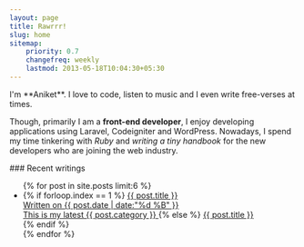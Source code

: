 ```yaml
---
layout: page
title: Rawrrr!
slug: home
sitemap:
    priority: 0.7
    changefreq: weekly
    lastmod: 2013-05-18T10:04:30+05:30
---
```

<section class="grid__item one-whole landmark" markdown="1">
<p class="lead" markdown="1">I'm **Aniket**. I love to code, listen to music and I even write free-verses at times.</p>

Though, primarily I am a **front-end developer**, I enjoy developing applications using Laravel, Codeigniter and WordPress. Nowadays, I spend my time tinkering with _Ruby_ and _writing a tiny handbook_ for the new developers who are joining the web industry.
</section>
<section class="grid__item one-whole" markdown="1">
### Recent writings

<ul class="block-list recent-posts">
{% for post in site.posts limit:6 %}
<li>
{% if forloop.index == 1 %}
<a href="{{ post.url }}" class="highlight--block block-list__link">
<span class="gamma">{{ post.title }}</span><br/>
<span class="zeta">Written on <date class="date">{{ post.date | date:"%d %B" }}</date></span><br/>
<span class="zeta">This is my latest {{ post.category }}</span>
</a>
{% else %}
<a href="{{ post.url }}" class="block-list__link">
  <span class="highlight gamma">{{ post.title }}</span><br/>
</a>
{% endif %}
</li>
{% endfor %}
</ul>
</section>
